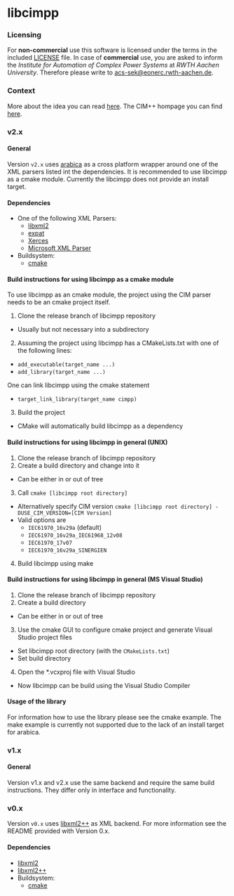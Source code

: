 libcimpp
========

### Licensing
For **non-commercial** use this software is licensed under the terms in the included [LICENSE](LICENSE) file.
In case of **commercial** use, you are asked to inform the *Institute for Automation of Complex Power Systems* at *RWTH Aachen University*. Therefore please write to [acs-sek@eonerc.rwth-aachen.de](mailto:acs-sek@eonerc.rwth-aachen.de).

### Context
More about the idea you can read [here](http://rdcu.be/vOop). The CIM++ hompage you can find [here](http://fine-aachen.rwth-aachen.de/projects/cimpp).

### v2.x
#### General
Version `v2.x` uses [arabica](http://www.jezuk.co.uk/cgi-bin/view/arabica) as a cross platform wrapper around one of the XML parsers listed int the dependencies.
It is recommended to use libcimpp as a cmake module.
Currently the libcimpp does not provide an install target.

#### Dependencies
+ One of the following XML Parsers:
  + [libxml2](http://www.xmlsoft.org/)
  + [expat](http://expat.sourceforge.net/)
  + [Xerces](http://xerces.apache.org/xerces-c/)
  + [Microsoft XML Parser](https://support.microsoft.com/en-en/help/324460)
+ Buildsystem:
  + [cmake](https://cmake.org/)

#### Build instructions for using libcimpp as a cmake module
To use libcimpp as an cmake module, the project using the CIM parser needs to be an cmake project itself.

1. Clone the release branch of libcimpp repository
  + Usually but not necessary into a subdirectory
2. Assuming the project using libcimpp has a CMakeLists.txt with one of the following lines:
  + `add_executable(target_name ...)`
  + `add_library(target_name ...)`

  One can link libcimpp using the cmake statement
  + `target_link_library(target_name cimpp)`
3. Build the project
  + CMake will automatically build libcimpp as a dependency


#### Build instructions for using libcimpp in general (UNIX)
1. Clone the release branch of libcimpp repository
2. Create a build directory and change into it
  + Can be either in or out of tree
3. Call `cmake [libcimpp root directory]`
  + Alternatively specify CIM version
  `cmake [libcimpp root directory] -DUSE_CIM_VERSION=[CIM Version]`
  + Valid options are
    * `IEC61970_16v29a` (default)
    * `IEC61970_16v29a_IEC61968_12v08`
    * `IEC61970_17v07`
    * `IEC61970_16v29a_SINERGIEN`
4. Build libcimpp using make

#### Build instructions for using libcimpp in general (MS Visual Studio)
1. Clone the release branch of libcimpp repository
2. Create a build directory
  + Can be either in or out of tree
3. Use the cmake GUI to configure cmake project and generate Visual Studio project files
  + Set libcimpp root directory (with the `CMakeLists.txt`)
  + Set build directory
4. Open the *.vcxproj file with Visual Studio
  + Now libcimpp can be build using the Visual Studio Compiler

#### Usage of the library
For information how to use the library please see the cmake example. The make example is currently not supported due to the lack of an install target for arabica.


### v1.x
#### General
Version v1.x and v2.x use the same backend and require the same build instructions. They differ only in interface and functionality.


### v0.x
Version `v0.x` uses [libxml2++](http://libxmlplusplus.sourceforge.net/) as XML backend. For more information see the README provided with Version 0.x.

#### Dependencies
+ [libxml2](http://www.xmlsoft.org/)
+ [libxml2++](http://libxmlplusplus.sourceforge.net/)
+ Buildsystem:
  + [cmake](https://cmake.org/)

